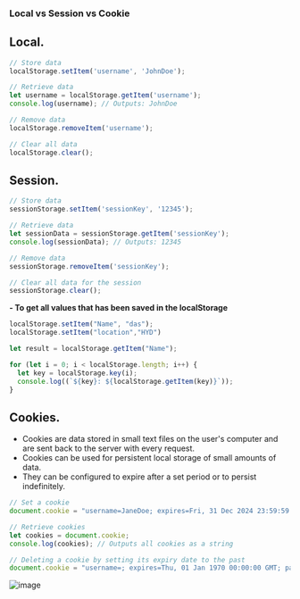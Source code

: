 ### Local vs Session vs Cookie

## Local.

```js
// Store data
localStorage.setItem('username', 'JohnDoe');

// Retrieve data
let username = localStorage.getItem('username');
console.log(username); // Outputs: JohnDoe

// Remove data
localStorage.removeItem('username');

// Clear all data
localStorage.clear();

```

## Session.

```js
// Store data
sessionStorage.setItem('sessionKey', '12345');

// Retrieve data
let sessionData = sessionStorage.getItem('sessionKey');
console.log(sessionData); // Outputs: 12345

// Remove data
sessionStorage.removeItem('sessionKey');

// Clear all data for the session
sessionStorage.clear();
```


**- To get all values that has been saved in the localStorage**

```js
localStorage.setItem("Name", "das");
localStorage.setItem("location","HYD")

let result = localStorage.getItem("Name");

for (let i = 0; i < localStorage.length; i++) {
  let key = localStorage.key(i);
  console.log((`${key}: ${localStorage.getItem(key)}`));
}
```

## Cookies.
- Cookies are data stored in small text files on the user's computer and are sent back to the server with every request.
- Cookies can be used for persistent local storage of small amounts of data.
-  They can be configured to expire after a set period or to persist indefinitely.

```js
// Set a cookie
document.cookie = "username=JaneDoe; expires=Fri, 31 Dec 2024 23:59:59 GMT; path=/";

// Retrieve cookies
let cookies = document.cookie;
console.log(cookies); // Outputs all cookies as a string

// Deleting a cookie by setting its expiry date to the past
document.cookie = "username=; expires=Thu, 01 Jan 1970 00:00:00 GMT; path=/";
```

![image](https://github.com/venkatdas/Interview_prep/assets/43024084/9c185f2c-3d0e-4393-95f1-150b25f7fce6)

